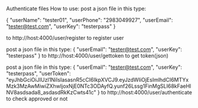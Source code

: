 Authenticate files
How to use:
post a json file in this type:

{
    "userName": "tester01",
    "userPhone": "2983049927",
    "userEmail": "tester@test.com",
    "userKey": "testerpass"
}

to http://host:4000/user/register to register user  

post a json file in this type:
{
    "userEmail": "tester@test.com",
    "userKey": "testerpass"
}
to http://host:4000/user/gettoken to get token(json)

post a json file in this type:
{
    "userEmail": "tester@test.com",
    "userKey": "testerpass",
    "userToken": "eyJhbGciOiJIUzI1NiIsIasasnR5cCI6IkpXVCJ9.eyJzdWIiOjEsImlhdCI6MTYxMzk3MzAwMiwiZXhwIjoxNjE0NTc3ODAyfQ.yunf26Lssg1FinMgSLI68kFaeHlNV8asdsada8_asdasdRkKzCwts41c"
}
to http://host:4000/user/authenticate to check approved or not
